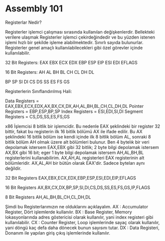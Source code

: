 # Assembly 101

Registerlar Nedir?

Registerler işlemci çalışması sırasında kullanılan değişkenlerdir. Bellekteki verilere ulaşmak Registerler işlemci çekirdeğindedir ve bu yüzden istenen işlemi hızlı bir şekilde işleme alabilmektedir. Sınırlı sayıda bulunurlar. Registerler genel amaçlı kullanılabilecekleri gibi özel görevler içinde kullanılabilir.

32 Bit Registers:
EAX
EBX
ECX
EDX
EBP
ESP
EIP
ESI
EDI
EFLAGS

16 Bit Registers:
AH AL
BH BL
CH CL
DH DL

BP
SP
SI
DI
CS
DS
SS
ES
FS
GS

Registerlerin Sınıflandırılmış Hali:

Data Registers = EAX,EBX,ECX,EDX,AX,BX,CX,DX,AH,AL,BH,BL,CH,CL,DH,DL
Pointer Registers = EBP,ESP,BP,SP
Index Registers = ESI,EDI,SI,DI	
Segment Registers = CS,DS,SS,ES,FS,GS

x86 İşlemcisi 8 bitlik bir işlemcidir. Bu nedenle EAX şeklindeki bir register 32 bittir, fakat bu registerin ilk 16 bitlik bölümü AX ile ifade edilir. Bu AX şeklindeki 16 bitlik bölüm ise kendi içinde ilk 8 bitlik bölüm AL, sonraki 8 bitlik bölüm AH olmak üzere alt bölümleri bulunur. Ben 4 bytelık bir veri depolamak istersem EAX,EBX gibi 32 bitlik; 2 byte bilgi depolamak istersem AX,BX gibi 16 bit; eger 1 byte bilgi depolamak istersem AH,AL,BH,BL registerlerini kullanabilirim.
AX,AH,AL registerleri EAX registerinin alt bölümleridir.
AX,AL,AH bir bütün olarak EAX'dir. Sadece byteları aynı değildir.

32 Bit Registers
EAX,EBX,ECX,EDX,EBP,ESP,ESI,EDI,EIP,EFLAGS

16 Bit Registers
AX,BX,CX,DX,BP,SP,SI,DI,CS,DS,SS,ES,FS,GS,IP,FLAGS

8 Bit Registers 
AH,AL,BH,BL,CH,CL,DH,DL

Şimdi bu Registerlarımızın ne olduklarını açıklayalım.
AX : Accumulator Register, Dört işlemlerde kullanılır.
BX : Base Register, Memory lokasyonlarında adres göstericisi olarak kullanılır, yani index registeri gibi kullanılabilir.
CX : Counter Register, Loop işlemlerinde sayaç olarak kullanılır, yani döngü kaç defa daha dönecek bunun sayısını tutar.
DX : Data Registeri, Donanım ile yapılan giriş çıkış işlemlerinde kullanılır.
